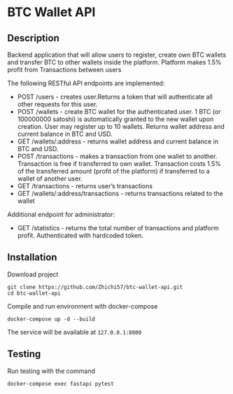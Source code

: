 # BTC Wallet API

## Description

Backend application that will allow users to register, create own BTC wallets and
transfer BTC to other wallets inside the platform. Platform makes 1.5% profit from
Transactions between users

The following RESTful API endpoints are implemented:
- POST /users - creates user.Returns a token that will authenticate all other requests for this user.
- POST /wallets - create BTC wallet for the authenticated user. 1 BTC (or 100000000
satoshi) is automatically granted to the new wallet upon creation. User may register
up to 10 wallets. Returns wallet address and current balance in BTC and USD.
- GET /wallets/:address - returns wallet address and current balance in BTC and USD.
- POST /transactions - makes a transaction from one wallet to another. Transaction is free if transferred to own wallet.
Transaction costs 1.5% of the transferred amount (profit of the platform) if transferred to a wallet of another user.
- GET /transactions - returns user’s transactions
- GET /wallets/:address/transactions - returns transactions related to the wallet

Additional endpoint for administrator:
- GET /statistics - returns the total number of transactions and platform profit. Authenticated with hardcoded token.

## Installation
Download project  
```
git clone https://github.com/Zhichi57/btc-wallet-api.git
cd btc-wallet-api  
```
Compile and run environment with docker-compose  
```
docker-compose up -d --build
```    
  
The service will be available at `127.0.0.1:8000`

## Testing
Run testing with the command
```
docker-compose exec fastapi pytest
```

